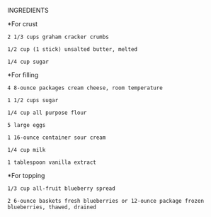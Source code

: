INGREDIENTS 

*For crust 

    2 1/3 cups graham cracker crumbs 

    1/2 cup (1 stick) unsalted butter, melted 

    1/4 cup sugar 

*For filling 

    4 8-ounce packages cream cheese, room temperature 

    1 1/2 cups sugar 

    1/4 cup all purpose flour 

    5 large eggs 

    1 16-ounce container sour cream 

    1/4 cup milk 

    1 tablespoon vanilla extract 

*For topping 

    1/3 cup all-fruit blueberry spread 

    2 6-ounce baskets fresh blueberries or 12-ounce package frozen blueberries, thawed, drained 